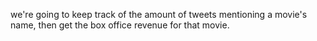 we're going to keep track of the amount
of tweets mentioning a movie's name, then
get the box office revenue for that movie.